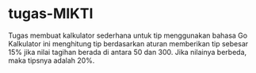 # tugas-MIKTI
Tugas membuat kalkulator sederhana untuk tip menggunakan bahasa Go
Kalkulator ini menghitung tip berdasarkan aturan memberikan tip sebesar 15% jika nilai tagihan berada di antara 50 dan 300. Jika nilainya berbeda, maka tipsnya adalah 20%.
